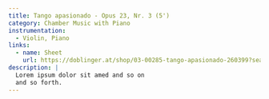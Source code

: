 ```yaml
---
title: Tango apasionado - Opus 23, Nr. 3 (5') 
category: Chamber Music with Piano
instrumentation:
  - Violin, Piano
links:
  - name: Sheet
    url: https://doblinger.at/shop/03-00285-tango-apasionado-260399?search=Tristan+Schulze#attr=
description: |
  Lorem ipsum dolor sit amed and so on
  and so forth.
---
```

